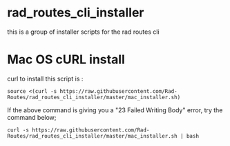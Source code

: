 # rad_routes_cli_installer
this is a group of installer scripts for the rad routes cli

# Mac OS cURL install
curl to install this script is :
```
source <(curl -s https://raw.githubusercontent.com/Rad-Routes/rad_routes_cli_installer/master/mac_installer.sh)
```
If the above command is giving you a "23 Failed Writing Body" error, try the command below;
```
curl -s https://raw.githubusercontent.com/Rad-Routes/rad_routes_cli_installer/master/mac_installer.sh | bash
```
